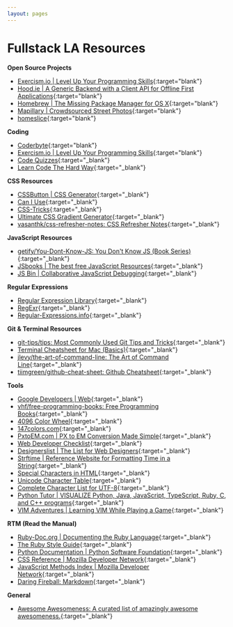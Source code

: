 ```yaml
---
layout: pages
---
```


Fullstack LA Resources
======================

**Open Source Projects**

+ [Exercism.io \| Level Up Your Programming Skills](http://exercism.io/){:target="blank"}
+ [Hood.ie \| A Generic Backend with a Client API for Offline First Applications](http://hood.ie/){:target="blank"}
+ [Homebrew \| The Missing Package Manager for OS X](https://github.com/Homebrew/brew/){:target="blank"}
+ [Mapillary \| Crowdsourced Street Photos](https://www.mapillary.com/){:target="blank"}
+ [homeslice](https://github.com/andytlr/homeslice){:target="blank"}


**Coding**

+ [Coderbyte](https://coderbyte.com/){:target="blank"}
+ [Exercism.io \| Level Up Your Programming Skills](http://exercism.io/){:target="blank"}
+ [Code Quizzes](http://www.codequizzes.com/){:target="_blank"}
+ [Learn Code The Hard Way](https://learncodethehardway.org/){:target="_blank"}


**CSS Resources**

+ [CSSButton \| CSS Generator](http://www.cssbutton.me/){:target="_blank"}
+ [Can I Use](http://caniuse.com/){:target="_blank"}
+ [CSS-Tricks](https://css-tricks.com/){:target="_blank"}
+ [Ultimate CSS Gradient Generator](http://www.colorzilla.com/gradient-editor/){:target="_blank"}
+ [vasanthk/css-refresher-notes: CSS Refresher Notes](https://github.com/vasanthk/css-refresher-notes){:target="_blank"}


**JavaScript Resources**

+ [getify/You-Dont-Know-JS: You Don't Know JS (Book Series)](https://github.com/getify/You-Dont-Know-JS){:target="_blank"}
+ [JSbooks \| The best free JavaScript Resources](http://jsbooks.revolunet.com/){:target="_blank"}
+ [JS Bin \| Collaborative JavaScript Debugging](https://jsbin.com){:target="_blank"}


**Regular Expressions**

+ [Regular Expression Library](http://regexlib.com/){:target="_blank"}
+ [RegExr](http://regexr.com/){:target="_blank"}
+ [Regular-Expressions.info](http://www.regular-expressions.info/){:target="_blank"}


**Git & Terminal Resources**

+ [git-tips/tips: Most Commonly Used Git Tips and Tricks](https://github.com/git-tips/tips){:target="_blank"}
+ [Terminal Cheatsheet for Mac (Basics)](https://github.com/0nn0/terminal-mac-cheatsheet){:target="_blank"}
+ [jlevy/the-art-of-command-line: The Art of Command Line](https://github.com/jlevy/the-art-of-command-line){:target="_blank"}
+ [tiimgreen/github-cheat-sheet: Github Cheatsheet](https://github.com/tiimgreen/github-cheat-sheet){:target="_blank"}


**Tools**

+ [Google Developers \| Web](https://developers.google.com/web/){:target="_blank"}
+ [vhf/free-programming-books: Free Programming Books](https://github.com/vhf/free-programming-books/blob/master/{:target="_blank"}free-programming-books.md){:target="_blank"}
+ [4096 Color Wheel](http://www.ficml.org/jemimap/style/color/wheel.html){:target="_blank"}
+ [147colors.com](http://www.147colors.com/grid/){:target="_blank"}
+ [PxtoEM.com \| PX to EM Conversion Made Simple](http://pxtoem.com/){:target="_blank"}
+ [Web Developer Checklist](http://webdevchecklist.com/){:target="_blank"}
+ [Designerslist \| The List for Web Designers](http://www.designerslist.info/){:target="_blank"}
+ [Strftime \| Reference Website for Formatting Time in a String](http://strftime.net/){:target="_blank"}
+ [Special Characters in HTML](http://www.degraeve.com/reference/specialcharacters.php){:target="_blank"}
+ [Unicode Character Table](http://unicode-table.com/en/#control-character){:target="_blank"}
+ [Complete Character List for UTF-8](http://www.fileformat.info/info/charset/UTF-8/list.htm){:target="_blank"}
+ [Python Tutor \| VISUALIZE Python, Java, JavaScript, TypeScript, Ruby, C, and C++ programs](http://pythontutor.com/){:target="_blank"}
+ [VIM Adventures \| Learning VIM While Playing a Game](http://vim-adventures.com/){:target="_blank"}


**RTM (Read the Manual)**

+ [Ruby-Doc.org \| Documenting the Ruby Language](http://ruby-doc.org/){:target="_blank"}
+ [The Ruby Style Guide](https://github.com/bbatsov/ruby-style-guide){:target="_blank"}
+ [Python Documentation \| Python Software Foundation](https://docs.python.org){:target="_blank"}
+ [CSS Reference \| Mozilla Developer Network](https://developer.mozilla.org/en-US/docs/Web/CSS/Reference){:target="_blank"}
+ [JavaScript Methods Index \| Mozilla Developer Network](https://developer.mozilla.org/en-US/docs/Web/JavaScript/Reference{:target="_blank"}/Methods_Index){:target="_blank"}
+ [Daring Fireball: Markdown](http://daringfireball.net/projects/markdown/){:target="_blank"}


**General**

+ [Awesome Awesomeness: A curated list of amazingly awesome awesomeness.](https://github.com/bayandin/awesome-awesomeness){:target="_blank"}
